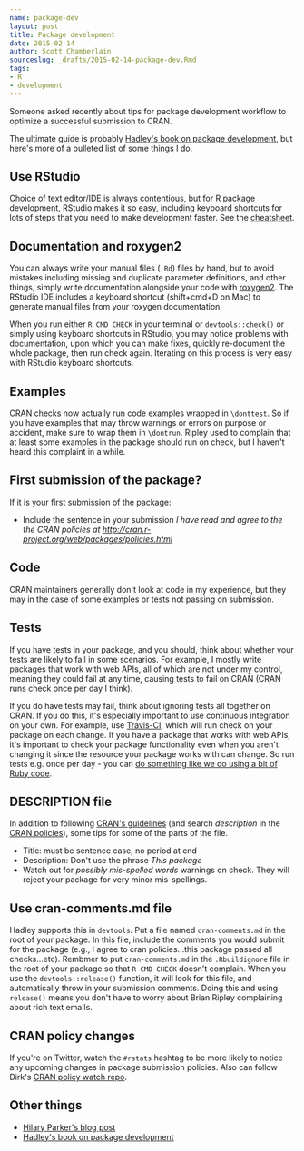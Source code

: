 ```yaml
---
name: package-dev
layout: post
title: Package development
date: 2015-02-14
author: Scott Chamberlain
sourceslug: _drafts/2015-02-14-package-dev.Rmd
tags:
- R
- development
---
```




Someone asked recently about tips for package development workflow to optimize a successful submission to CRAN.

The ultimate guide is probably [Hadley's book on package development](http://r-pkgs.had.co.nz/), but here's more of a bulleted list of some things I do.

## Use RStudio

Choice of text editor/IDE is always contentious, but for R package development, RStudio makes it so easy, including keyboard shortcuts for lots of steps that you need to make development faster. See the [cheatsheet](https://support.rstudio.com/hc/en-us/articles/200711853-Keyboard-Shortcuts).

## Documentation and roxygen2

You can always write your manual files (`.Rd`) files by hand, but to avoid mistakes including missing and duplicate parameter definitions, and other things, simply write documentation alongside your code with [roxygen2](http://cran.r-project.org/web/packages/roxygen2/index.html). The RStudio IDE includes a keyboard shortcut (shift+cmd+D on Mac) to generate manual files from your roxygen documentation. 

When you run either `R CMD CHECK` in your terminal or `devtools::check()` or simply using keyboard shortcuts in RStudio, you may notice problems with documentation, upon which you can make fixes, quickly re-document the whole package, then run check again. Iterating on this process is very easy with RStudio keyboard shortcuts. 

## Examples

CRAN checks now actually run code examples wrapped in `\donttest`. So if you have examples that may throw warnings or errors on purpose or accident, make sure to wrap them in `\dontrun`. Ripley used to complain that at least some examples in the package should run on check, but I haven't heard this complaint in a while.

## First submission of the package?

If it is your first submission of the package:

* Include the sentence in your submission _I have read and agree to the the CRAN policies at http://cran.r-project.org/web/packages/policies.html_

## Code

CRAN maintainers generally don't look at code in my experience, but they may in the case of some examples or tests not passing on submission. 

## Tests

If you have tests in your package, and you should, think about whether your tests are likely to fail in some scenarios. For example, I mostly write packages that work with web APIs, all of which are not under my control, meaning they could fail at any time, causing tests to fail on CRAN (CRAN runs check once per day I think). 

If you do have tests may fail, think about ignoring tests all together on CRAN. If you do this, it's especially important to use continuous integration on your own. For example, use [Travis-CI](), which will run check on your package on each change. If you have a package that works with web APIs, it's important to check your package functionality even when you aren't changing it since the resource your package works with can change. So run tests e.g. once per day - you can [do something like we do using a bit of Ruby code](https://github.com/ropensci/travis-restarts).

## DESCRIPTION file

In addition to following [CRAN's guidelines](http://cran.r-project.org/doc/manuals/R-exts.html#The-DESCRIPTION-file) (and search _description_ in the [CRAN policies](http://cran.r-project.org/web/packages/policies.html)), some tips for some of the parts of the file.

* Title: must be sentence case, no period at end
* Description: Don't use the phrase _This package_
* Watch out for _possibly mis-spelled words_ warnings on check. They will reject your package for very minor mis-spellings.

## Use cran-comments.md file

Hadley supports this in `devtools`. Put a file named `cran-comments.md` in the root of your package. In this file, include the comments you would submit for the package (e.g., I agree to cran policies...this package passed all checks...etc). Rembmer to put `cran-comments.md` in the `.Rbuildignore` file in the root of your package so that `R CMD CHECK` doesn't complain. When you use the `devtools::release()` function, it will look for this file, and automatically throw in your submission comments. Doing this and using `release()` means you don't have to worry about Brian Ripley complaining about rich text emails.

## CRAN policy changes 

If you're on Twitter, watch the `#rstats` hashtag to be more likely to notice any upcoming changes in package submission policies. Also can follow Dirk's [CRAN policy watch repo](https://github.com/eddelbuettel/crp). 

## Other things

* [Hilary Parker's blog post](http://hilaryparker.com/2014/04/29/writing-an-r-package-from-scratch/)
* [Hadley's book on package development](http://r-pkgs.had.co.nz/)
